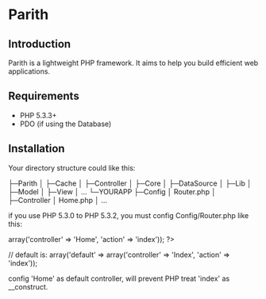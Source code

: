 Parith
========

Introduction
------------

Parith is a lightweight PHP framework. It aims to help you build efficient web applications.

Requirements
------------

* PHP 5.3.3+
* PDO (if using the Database)

Installation
------------

Your directory structure could like this:

├─Parith
│  ├─Cache
│  ├─Controller
│  ├─Core
│  ├─DataSource
│  ├─Lib
│  ├─Model
│  ├─View
│  ...
└─YOURAPP
    ├─Config
    │      Router.php
    │
    ├─Controller
    │      Home.php
    │
    ...

if you use PHP 5.3.0 to PHP 5.3.2, you must config Config/Router.php like this:

<?php
    return array('default' => array('controller' => 'Home', 'action' => 'index'));
?>
// default is: array('default' => array('controller' => 'Index', 'action' => 'index'));

config 'Home' as default controller, will prevent PHP treat 'index' as __construct.
